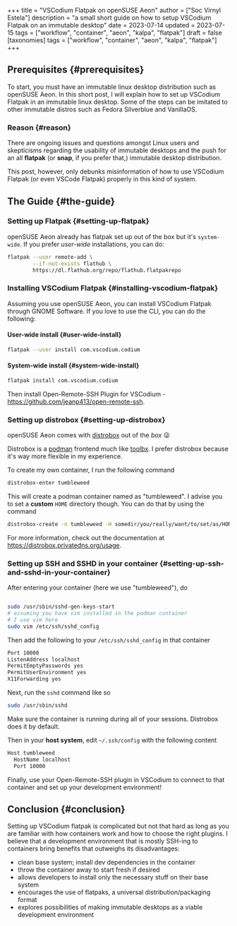 +++
title = "VSCodium Flatpak on openSUSE Aeon"
author = ["Soc Virnyl Estela"]
description = "a small short guide on how to setup VSCodium Flatpak on an immutable desktop"
date = 2023-07-14
updated = 2023-07-15
tags = ["workflow", "container", "aeon", "kalpa", "flatpak"]
draft = false
[taxonomies]
  tags = ["workflow", "container", "aeon", "kalpa", "flatpak"]
+++

## Prerequisites {#prerequisites}

To start, you must have an immutable linux desktop distribution such as openSUSE Aeon. In this short post,
I will explain how to set up VSCodium Flatpak in an immutable linux desktop. Some of the steps
can be imitated to other immutable distros such as Fedora Silverblue and VanillaOS.

### Reason {#reason}

There are ongoing issues and questions amongst Linux users and skepticisms regarding the usability of
immutable desktops and the push for an all **flatpak** (or **snap**, if you prefer that,) immutable desktop
distribution.

This post, however, only debunks misinformation of how to use VSCodium Flatpak (or even VSCode Flatpak) properly
in this kind of system.


## The Guide {#the-guide}

### Setting up Flatpak {#setting-up-flatpak}

openSUSE Aeon already has flatpak set up out of the box but it's `system-wide`. If you prefer _user-wide_ installations, you can do:

```sh
flatpak --user remote-add \
        --if-not-exists flathub \
        https://dl.flathub.org/repo/flathub.flatpakrepo
```

### Installing VSCodium Flatpak {#installing-vscodium-flatpak}

Assuming you use openSUSE Aeon, you can install VSCodium Flatpak through GNOME Software. If you love to use the
CLI, you can do the following:

#### User-wide install {#user-wide-install}

```sh
flatpak --user install com.vscodium.codium
```

#### System-wide install {#system-wide-install}

```sh
flatpak install com.vscodium.codium
```

Then install Open-Remote-SSH Plugin for VSCodium - <https://github.com/jeanp413/open-remote-ssh>.

### Setting up distrobox {#setting-up-distrobox}

openSUSE Aeon comes with [distrobox](https://github.com/89luca89/distrobox) out of the _box_ 😜

Distrobox is a [podman](https://podman.io) frontend much like [toolbx](https://github.com/containers/toolbox). I prefer distrobox because it's way more flexible in my experience.

To create my own container, I run the following command

```sh
distrobox-enter tumbleweed
```

This will create a podman container named as "tumbleweed". I advise you to set a **custom** `HOME` directory
though. You can do that by using the command

```sh
distrobox-create -n tumbleweed -H somedir/you/really/want/to/set/as/HOME/for/that/container
```

For more information, check out the documentation at <https://distrobox.privatedns.org/usage>.


### Setting up SSH and SSHD in your container {#setting-up-ssh-and-sshd-in-your-container}

After entering your container (here we use "tumbleweed"), do

```sh

sudo /usr/sbin/sshd-gen-keys-start
# assuming you have vim installed in the podman container
# I use vim here
sudo vim /etc/ssh/sshd_config
```

Then add the following to your `/etc/ssh/sshd_config` in that container

```txt
Port 10000
ListenAddress localhost
PermitEmptyPasswords yes
PermitUserEnvironment yes
X11Forwarding yes
```

Next, run the `sshd` command like so

```sh
sudo /usr/sbin/sshd
```

Make sure the container is running during all of your sessions. Distrobox does it by default.

Then in your **host system**, edit `~/.ssh/config` with the following content

```txt
Host tumbleweed
  HostName localhost
  Port 10000
```

Finally, use your Open-Remote-SSH plugin in VSCodium to connect to that container and set up your
development environment!


## Conclusion {#conclusion}

Setting up VSCodium flatpak is complicated but not that hard as long as you are familiar with how containers
work and how to choose the right plugins. I believe that a development environment that is mostly SSH-ing
to containers bring benefits that outweighs its disadvantages:

-   clean base system; install dev dependencies in the container
-   throw the container away to start fresh if desired
-   allows developers to install only the necessary stuff on their base system
-   encourages the use of flatpaks, a universal distribution/packaging format
-   explores possibilities of making immutable desktops as a viable development environment

